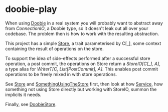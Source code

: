 # doobie-play

When using [Doobie](https://github.com/tpolecat/doobie) in a real system you will probably want to
abstract away from *ConnectionIO*, a Doobie type, so it
doesn't leak out all over your codebase. The problem then is how to work with the resulting abstraction.

This project has a simple [Store](src/main/scala/org/channing/Store.scala), a trait
parameterised by C[_], some context containing the result
of operations on the store.

To support the idea of side-effects performed after a
successful store operation, a post commit, the operations
on Store return a *StoreIO[C[_], A]*, a type alias for
 *WriterT[C, List[PostCommit], A]*. This enables post commit
operations to be freely mixed in with store operations. 

See [Store](src/main/scala/org/channing/Store.scala) and 
[SomethingUsingTheStore](src/main/scala/org/channing/SomethingUsingTheStore.scala) first, then 
look at how [Service](src/main/scala/org/channing/Service.scala), how something not using Store directly
but working with StoreIO, summon the implicits it needs.
 
Finally, see [DoobieStore](src/main/scala/org/channing/DoobieStore.scala).